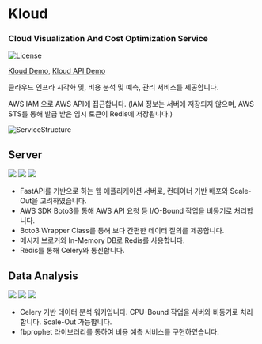 # Kloud
### Cloud Visualization And Cost Optimization Service
[![License](https://img.shields.io/badge/license-MIT-green?style=for-the-badge&logo=appveyor?logo=null)](https://www.olis.or.kr/license/Detailselect.do?lId=1006)

[Kloud Demo](https://kloud.prvt.dev), [Kloud API Demo](https://api.kloud.prvt.dev)

클라우드 인프라 시각화 및, 비용 분석 및 예측, 관리 서비스를 제공합니다. 

AWS IAM 으로 AWS API에 접근합니다. (IAM 정보는 서버에 저장되지 않으며, AWS STS를 통해 발급 받은 임시 토큰이 Redis에 저장됩니다.)

![ServiceStructure](https://github.com/kshshkim/2022-1-CSC4031-Kloud/blob/main/miscs/service_structure.png)

## Server
![](https://img.shields.io/badge/Python-3.9-blue?style=for-the-badge&logo=appveyor?logo=null)
[![](https://img.shields.io/badge/FastAPI-0.75.1-teal?style=for-the-badge&logo=appveyor?logo=null)](https://fastapi.tiangolo.com/)
[![](https://img.shields.io/badge/Boto3-1.21.41-yellow?style=for-the-badge&logo=appveyor?logo=null)](https://aws.amazon.com/sdk-for-python/)

- FastAPI를 기반으로 하는 웹 애플리케이션 서버로, 컨테이너 기반 배포와 Scale-Out을 고려하였습니다.
- AWS SDK Boto3를 통해 AWS API 요청 등 I/O-Bound 작업을 비동기로 처리합니다.
- Boto3 Wrapper Class를 통해 보다 간편한 데이터 질의를 제공합니다.
- 메시지 브로커와 In-Memory DB로 Redis를 사용합니다. 
- Redis를 통해 Celery와 통신합니다.

## Data Analysis
![](https://img.shields.io/badge/Python-3.8-blue?style=for-the-badge&logo=appveyor?logo=null)
[![](https://img.shields.io/badge/Celery-5.2.6-green?style=for-the-badge&logo=appveyor?logo=null)](https://docs.celeryq.dev/)
[![](https://img.shields.io/badge/fbprophet-5.2.6-navy?style=for-the-badge&logo=appveyor?logo=null)](https://facebook.github.io/prophet/docs/)

- Celery 기반 데이터 분석 워커입니다. CPU-Bound 작업을 서버와 비동기로 처리합니다. Scale-Out 가능합니다.
- fbprophet 라이브러리를 통하여 비용 예측 서비스를 구현하였습니다.
